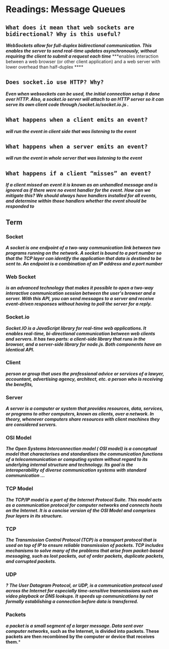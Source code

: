 # Readings: Message Queues

## ``What does it mean that web sockets are bidirectional? Why is this useful?``
***WebSockets allow for full-duplex bidirectional communication. This enables the server to send real-time updates asynchronously, without requiring the client to submit a request each time***
***enables interaction between a web browser (or other client application) and a web server with lower overhead than half-duplex ****

## ``Does socket.io use HTTP? Why?``
***Even when websockets can be used, the initial connection setup it done over HTTP. Also, a socket.io server will attach to an HTTP server so it can serve its own client code through /socket.io/socket.io.js .***

## ``What happens when a client emits an event?``
***will run the event in client side that was listening to the event***

## ``What happens when a server emits an event?``
***will run the event in whole server that was listening to the event***

## ``What happens if a client “misses” an event?``
***If a client missed an event it is known as an unhandled message and is ignored as if there were no event handler for the event. How can we mitigate this? We should always have handlers installed for all events, and determine within those handlers whether the event should be responded to***


## Term

### Socket
***A socket is one endpoint of a two-way communication link between two programs running on the network. A socket is bound to a port number so that the TCP layer can identify the application that data is destined to be sent to. An endpoint is a combination of an IP address and a port number***

### Web Socket
***is an advanced technology that makes it possible to open a two-way interactive communication session between the user's browser and a server. With this API, you can send messages to a server and receive event-driven responses without having to poll the server for a reply.***

### Socket.io
***Socket.IO is a JavaScript library for real-time web applications. It enables real-time, bi-directional communication between web clients and servers. It has two parts: a client-side library that runs in the browser, and a server-side library for node.js. Both components have an identical API.***

### Client
 ***person or group that uses the professional advice or services of a lawyer, accountant, advertising agency, architect, etc. a person who is receiving the benefits,***
 
### Server
***A server is a computer or system that provides resources, data, services, or programs to other computers, known as clients, over a network. In theory, whenever computers share resources with client machines they are considered servers.***

### OSI Model
***The Open Systems Interconnection model ( OSI model) is a conceptual model that characterises and standardises the communication functions of a telecommunication or computing system without regard to its underlying internal structure and technology. Its goal is the interoperability of diverse communication systems with standard communication ...***

### TCP Model
***The TCP/IP model is a part of the Internet Protocol Suite. This model acts as a communication protocol for computer networks and connects hosts on the Internet. It is a concise version of the OSI Model and comprises four layers in its structure.***

### TCP
***The Transmission Control Protocol (TCP) is a transport protocol that is used on top of IP to ensure reliable transmission of packets. TCP includes mechanisms to solve many of the problems that arise from packet-based messaging, such as lost packets, out of order packets, duplicate packets, and corrupted packets.***

### UDP
***? The User Datagram Protocol, or UDP, is a communication protocol used across the Internet for especially time-sensitive transmissions such as video playback or DNS lookups. It speeds up communications by not formally establishing a connection before data is transferred.***

### Packets
***a packet is a small segment of a larger message. Data sent over computer networks*, such as the Internet, is divided into packets. These packets are then recombined by the computer or device that receives them.***
